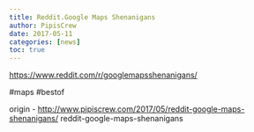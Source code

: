 ```yaml
---
title: Reddit.Google Maps Shenanigans
author: PipisCrew
date: 2017-05-11
categories: [news]
toc: true
---
```


https://www.reddit.com/r/googlemapsshenanigans/

#maps #bestof

origin - http://www.pipiscrew.com/2017/05/reddit-google-maps-shenanigans/ reddit-google-maps-shenanigans
